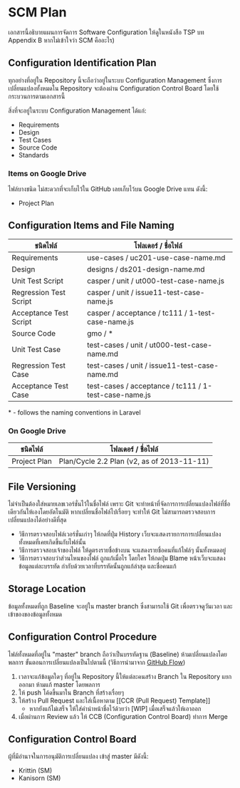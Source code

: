 SCM Plan
========
เอกสารนี้อธิบายแผนการจัดการ Software Configuration 
ให้ดูในหนังสือ TSP บท Appendix B หากไม่เข้าใจว่า SCM คืออะไร)

Configuration Identification Plan
---------------------------------
ทุกอย่างที่อยู่ใน Repository นี้จะถือว่าอยู่ในระบบ Configuration Management
ซึ่งการเปลี่ยนแปลงทั้งหมดใน Repository จะต้องผ่าน Configuration Control Board
โดยใช้กระบวนการตามเอกสารนี้

สิ่งที่จะอยู่ในระบบ Configuration Management ได้แก่:

* Requirements
* Design
* Test Cases
* Source Code
* Standards


### Items on Google Drive

ไฟล์บางชนิด ไม่สะดวกที่จะเก็บไว้ใน GitHub เลยเก็บไว้บน Google Drive แทน ดังนี้:

* Project Plan


Configuration Items and File Naming
-----------------------------------

| ชนิดไฟล์         | โฟลเดอร์ / ชื่อไฟล์                  |
| -------------- | -------------------------------- |
| Requirements   | use-cases / uc201-use-case-name.md |
| Design         | designs / ds201-design-name.md   |
| Unit Test Script       | casper / unit / ut000-test-case-name.js |
| Regression Test Script | casper / unit / issue11-test-case-name.js |
| Acceptance Test Script | casper / acceptance / tc111 / 1-test-case-name.js |
| Source Code    | gmo / * |
| Unit Test Case | test-cases / unit / ut000-test-case-name.md |
| Regression Test Case | test-cases / unit / issue11-test-case-name.md |
| Acceptance Test Case | test-cases / acceptance / tc111 / 1-test-case-name.js |

\* - follows the naming conventions in Laravel


### On Google Drive

| ชนิดไฟล์         | โฟลเดอร์ / ชื่อไฟล์                  |
| -------------- | -------------------------------- |
| Project Plan   | Plan/Cycle 2.2 Plan (v2, as of 2013-11-11) |


File Versioning
---------------
ไม่จำเป็นต้องใส่หมายเลขเวอร์ชั่นไว้ในชื่อไฟล์
เพราะ Git จะทำหน้าที่จัดการการเปลี่ยนแปลงไฟล์ที่ชื่อเดียวกันให้เองโดยอัตโนมัติ
หากเปลี่ยนชื่อไฟล์ไปเรื่อยๆ จะทำให้ Git ไม่สามารถตรวจสอบการเปลี่ยนแปลงได้อย่างดีที่สุด

* วิธีการตรวจสอบไฟล์เวอร์ชั่นเก่าๆ ให้กดที่ปุ่ม History เว็บจะแสดงรายการการเปลี่ยนแปลงทั้งหมดที่เคยเกิดขึ้นกับไฟล์นั้น
* วิธีการตรวจสอบเจ้าของไฟล์ ให้ดูตรงรายชื่อข้างบน จะแสดงรายชื่อคนที่แก้ไฟล์ๆ นั้นทั้งหมดอยู่
* วิธีการตรวจสอบว่าส่วนไหนของไฟล์ ถูกแก้เมื่อไร โดยใคร ให้กดปุ่ม Blame หน้าเว็บจะแสดงข้อมูลแต่ละบรรทัด กำกับด้วยเวลาที่บรรทัดนั้นถูกแก้ล่าสุด และชื่อคนแก้

Storage Location
----------------
ข้อมูลทั้งหมดที่ถูก Baseline จะอยู่ใน master branch
ซึ่งสามารถใช้ Git เพื่อตรวจดูวันเวลา และเข้าของของข้อมูลทั้งหมด


Configuration Control Procedure
-------------------------------
ไฟล์ทั้งหมดที่อยู่ใน "master" branch ถือว่าเป็นบรรทัดฐาน (Baseline) ห้ามเปลี่ยนแปลงโดยพลการ
ขั้นตอนการเปลี่ยนแปลงเป็นไปตามนี้
(วิธีการนำมาจาก [GitHub Flow](http://scottchacon.com/2011/08/31/github-flow.html))

1. เวลาจะแก้ข้อมูลใดๆ ที่อยู่ใน Repository นี้ให้แต่ละคนสร้าง Branch ใน Repository แยกออกมา ห้ามแก้ master โดยพลการ
2. ให้ push โค้ดขึ้นมาใน Branch ที่สร้างเรื่อยๆ
3. ให้สร้าง Pull Request และใส่เนื้อหาตาม [[CCR (Pull Request) Template]]
    * หากยังแก้ไม่เสร็จ ให้ใส่คำนำหน้าชื่อไว้ด้วยว่า [WIP] เมื่อเสร็จแล้วให้เอาออก
4. เมื่อผ่านการ Review แล้ว ให้ CCB (Configuration Control Board) ทำการ Merge


Configuration Control Board
---------------------------
ผู้ที่มีอำนาจในการอนุมัติการเปลี่ยนแปลง เข้าสู่ master มีดังนี้:

* Krittin (SM)
* Kanisorn (SM)




